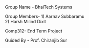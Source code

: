 Group Name \- BhaiTech Systems 

Group Members- 1\) Aarnav Subbaramu   
               2\) Harsh Milind Dixit 

Comp312- End Term Project 

Guided By \- Prof. Chiranjib Sur

